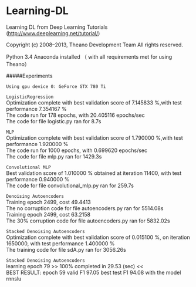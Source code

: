 # Learning-DL
Learning  DL from Deep Learning Tutorials (http://www.deeplearning.net/tutorial/)

Copyright (c) 2008–2013, Theano Development Team All rights reserved.


Python 3.4
Anaconda installed （ with all requirements met for using Theano）


#####Experiments

`Using gpu device 0: GeForce GTX 780 Ti`

`LogisticRegression`  
Optimization complete with best validation score of 7.145833 %,with test performance 7.354167 %  
The code run for 178 epochs, with 20.405116 epochs/sec  
The code for file logistic.py ran for 8.7s  

`MLP`  
Optimization complete with best validation score of 1.790000 %,with test performance 1.920000 %  
The code run for 1000 epochs, with 0.699620 epochs/sec  
The code for file mlp.py ran for 1429.3s  

`Convolutional MLP`  
Best validation score of 1.010000 % obtained at iteration 11400,  with test performance 0.940000 %  
The code for file convolutional_mlp.py ran for 259.7s  

`Denoising Autoencoders`  
Training epoch 2499, cost  49.4413  
The no corruption code for file autoencoders.py ran for 5514.08s  
Training epoch 2499, cost  63.2158  
The 30% corruption code for file autoencoders.py ran for 5832.02s  

`Stacked Denoising Autoencoders`  
Optimization complete with best validation score of 0.015100 %, on iteration 1650000, with test performance 1.400000 %  
The training code for file sdA.py ran for 3056.26s  

`Stacked Denoising Autoencoders`  
learning epoch 79 >> 100%  completed in 29.53 (sec) <<   
BEST RESULT: epoch 59 valid F1 97.05 best test F1 94.08 with the model rnnslu
